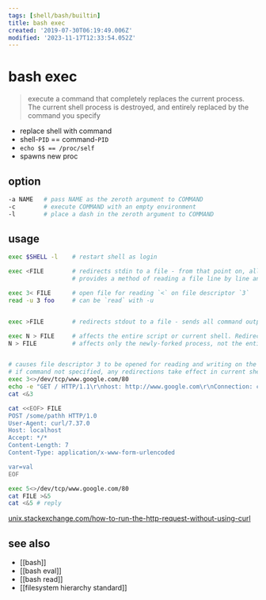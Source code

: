 ```yaml
---
tags: [shell/bash/builtin]
title: bash exec
created: '2019-07-30T06:19:49.006Z'
modified: '2023-11-17T12:33:54.052Z'
---
```


# bash exec

> execute a command that completely replaces the current process. The current shell process is destroyed, and entirely replaced by the command you specify

- replace shell with command
- shell-`PID` == command-`PID`
- `echo $$ == /proc/self`
- spawns new proc

## option

```sh
-a NAME   # pass NAME as the zeroth argument to COMMAND
-c        # execute COMMAND with an empty environment
-l        # place a dash in the zeroth argument to COMMAND
```

## usage

```sh
exec $SHELL -l    # restart shell as login

exec <FILE        # redirects stdin to a file - from that point on, all stdin comes from that file, rather than keyboard input 
                  # provides a method of reading a file line by line and possibly parsing each line of input using sed and/or awk

exec 3< FILE      # open file for reading `<` on file descriptor `3`
read -u 3 foo     # can be `read` with -u


exec >FILE        # redirects stdout to a file - sends all command output that would normally go to stdout to that file

exec N > FILE     # affects the entire script or current shell. Redirection in the PID of the script or shell from that point on has changed. 
N > FILE          # affects only the newly-forked process, not the entire script or shell


# causes file descriptor 3 to be opened for reading and writing on the specified tcp socket
# if command not specified, any redirections take effect in current shell and return status is 0
exec 3<>/dev/tcp/www.google.com/80
echo -e "GET / HTTP/1.1\r\nhost: http://www.google.com\r\nConnection: close\r\n\r\n" >&3
cat <&3
```

```sh
cat <<EOF> FILE
POST /some/pathh HTTP/1.0
User-Agent: curl/7.37.0
Host: localhost
Accept: */*
Content-Length: 7
Content-Type: application/x-www-form-urlencoded

var=val
EOF

exec 5<>/dev/tcp/www.google.com/80
cat FILE >&5
cat <&5 # reply
```

[unix.stackexchange.com/how-to-run-the-http-request-without-using-curl](https://unix.stackexchange.com/a/234089/440548)

## see also

- [[bash]]
- [[bash eval]]
- [[bash read]]
- [[filesystem hierarchy standard]]
